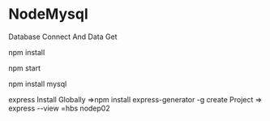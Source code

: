 # NodeMysql

Database Connect And Data Get

npm install 

npm start 

npm install mysql 



express Install Globally =>npm install express-generator -g
 create Project => express --view =hbs  nodep02
 
